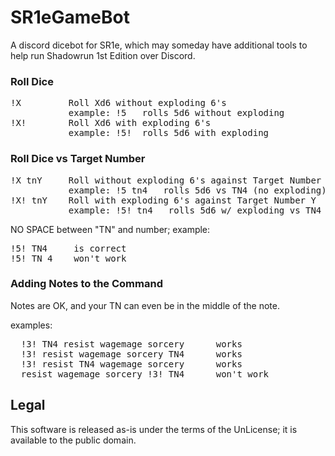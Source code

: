 # SR1eGameBot
A discord dicebot for SR1e, which may someday have additional tools to help run Shadowrun 1st Edition over Discord. 

### Roll Dice

<pre>!X         Roll Xd6 without exploding 6's
           example: !5   rolls 5d6 without exploding
!X!        Roll Xd6 with exploding 6's
           example: !5!  rolls 5d6 with exploding</pre>

### Roll Dice vs Target Number

<pre>!X tnY     Roll without exploding 6's against Target Number Y  
           example: !5 tn4   rolls 5d6 vs TN4 (no exploding)
!X! tnY    Roll with exploding 6's against Target Number Y
           example: !5! tn4   rolls 5d6 w/ exploding vs TN4</pre>

NO SPACE between "TN" and number; example:
<pre>!5! TN4     is correct
!5! TN 4    won't work</pre>

### Adding Notes to the Command

Notes are OK, and your TN can even be in the middle of the note.

examples:
<pre>
  !3! TN4 resist wagemage sorcery      works
  !3! resist wagemage sorcery TN4      works
  !3! resist TN4 wagemage sorcery      works
  resist wagemage sorcery !3! TN4      won't work</pre>

## Legal

This software is released as-is under the terms of the UnLicense; it is available to the public domain.
